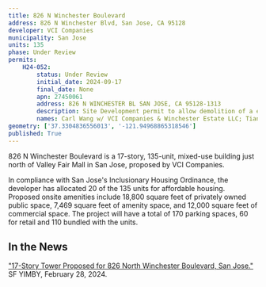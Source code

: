 ```yaml
---
title: 826 N Winchester Boulevard
address: 826 N Winchester Blvd, San Jose, CA 95128
developer: VCI Companies
municipality: San Jose
units: 135
phase: Under Review
permits:
    H24-052:
        status: Under Review
        initial_date: 2024-09-17
        final_date: None
        apn: 27450061
        address: 826 N WINCHESTER BL SAN JOSE, CA 95128-1313
        description: Site Development permit to allow demolition of a existing abandoned office/commercial building and the construction of a 17-story mixed-use building with 135 units and 15,000 sqft of commercial space on an approximately .60-gross acre site
        names: Carl Wang w/ VCI Companies & Winchester Estate LLC; Tianxing Wang w/ WINCHESTER ESTATE LLC
geometry: ['37.3304836556013', '-121.94968865318546']
published: True
---
```

826 N Winchester Boulevard is a 17-story, 135-unit, mixed-use building just north of Valley Fair Mall in San Jose, proposed by VCI Companies.

In compliance with San Jose's Inclusionary Housing Ordinance, the developer has allocated 20 of the 135 units for affordable housing. Proposed onsite amenities include 18,800 square feet of privately owned public space, 7,469 square feet of amenity space, and 12,000 square feet of commercial space. The project will have a total of 170 parking spaces, 60 for retail and 110 bundled with the units.

## In the News

["17-Story Tower Proposed for 826 North Winchester Boulevard, San Jose."](https://sfyimby.com/2024/02/17-story-tower-proposed-for-826-north-winchester-boulevard-san-jose.html) SF YIMBY, February 28, 2024.
